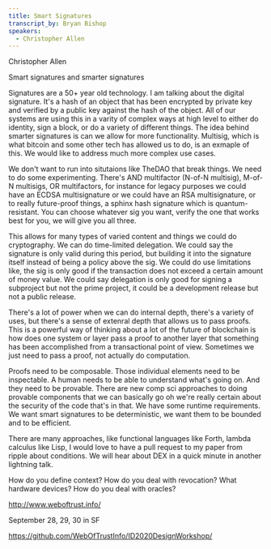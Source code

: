 ```yaml
---
title: Smart Signatures
transcript_by: Bryan Bishop
speakers:
  - Christopher Allen
---
```

Christopher Allen

Smart signatures and smarter signatures

Signatures are a 50+ year old technology. I am talking about the digital signature. It's a hash of an object that has been encrypted by private key and verified by a public key against the hash of the object. All of our systems are using this in a varity of complex ways at high level to either do identity, sign a block, or do a variety of different things. The idea behind smarter signatures is can we allow for more functionality. Multisig, which is what bitcoin and some other tech has allowed us to do, is an exmaple of this. We would like to address much more complex use cases.

We don't want to run into situtaions like TheDAO that break things. We need to do some experimenting. There's AND multifactor (N-of-N multisig), M-of-N multisigs, OR multifactors, for instance for legacy purposes we could have an ECDSA multisignature or we could have an RSA multisignature, or to really future-proof things, a sphinx hash signature which is quantum-resistant. You can choose whatever sig you want, verify the one that works best for you, we will give you all three.

This allows for many types of varied content and things we could do cryptography. We can do time-limited delegation. We could say the signature is only valid during this period, but building it into the signature itself instead of being a policy above the sig. We could do use limitations like, the sig is only good if the transaction does not exceed a certain amount of money value. We could say delegation is only good for signing a subproject but not the prime project, it could be a development release but not a public release.

There's a lot of power when we can do internal depth, there's a variety of uses, but there's a sense of extenral depth that allows us to pass proofs. This is a powerful way of thinking about a lot of the future of blockchain is how does one system or layer pass a proof to another layer that something has been accomplished from a transactional point of view. Sometimes we just need to pass a proof, not actually do computation.

Proofs need to be composable. Those individual elements need to be inspectable. A human needs to be able to understand what's going on. And they need to be provable. There are new comp sci approaches to doing provable components that we can basically go oh we're really certain about the security of the code that's in that. We have some runtime requirements. We want smart signatures to be deterministic, we want them to be bounded and to be efficient.

There are many approaches, like functional languages like Forth, lambda calculus like Lisp, I would love to have a pull request to my paper from ripple about conditions. We will hear about DEX in a quick minute in another lightning talk.

How do you define context? How do you deal with revocation? What hardware devices? How do you deal with oracles?

http://www.weboftrust.info/

September 28, 29, 30 in SF

https://github.com/WebOfTrustInfo/ID2020DesignWorkshop/

